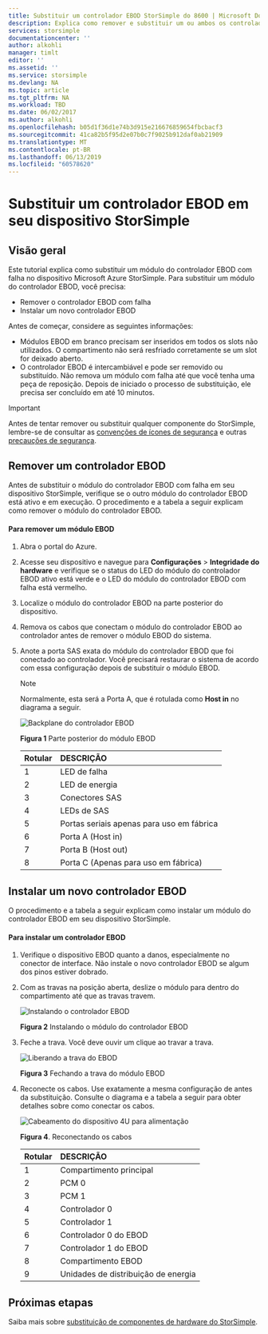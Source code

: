 ```yaml
---
title: Substituir um controlador EBOD StorSimple do 8600 | Microsoft Docs
description: Explica como remover e substituir um ou ambos os controladores EBOD em um dispositivo StorSimple 8600.
services: storsimple
documentationcenter: ''
author: alkohli
manager: timlt
editor: ''
ms.assetid: ''
ms.service: storsimple
ms.devlang: NA
ms.topic: article
ms.tgt_pltfrm: NA
ms.workload: TBD
ms.date: 06/02/2017
ms.author: alkohli
ms.openlocfilehash: b05d1f36d1e74b3d915e216676859654fbcbacf3
ms.sourcegitcommit: 41ca82b5f95d2e07b0c7f9025b912daf0ab21909
ms.translationtype: MT
ms.contentlocale: pt-BR
ms.lasthandoff: 06/13/2019
ms.locfileid: "60578620"
---
```

# <a name="replace-an-ebod-controller-on-your-storsimple-device"></a>Substituir um controlador EBOD em seu dispositivo StorSimple

## <a name="overview"></a>Visão geral
Este tutorial explica como substituir um módulo do controlador EBOD com falha no dispositivo Microsoft Azure StorSimple. Para substituir um módulo do controlador EBOD, você precisa:

* Remover o controlador EBOD com falha
* Instalar um novo controlador EBOD

Antes de começar, considere as seguintes informações:

* Módulos EBOD em branco precisam ser inseridos em todos os slots não utilizados. O compartimento não será resfriado corretamente se um slot for deixado aberto.
* O controlador EBOD é intercambiável e pode ser removido ou substituído. Não remova um módulo com falha até que você tenha uma peça de reposição. Depois de iniciado o processo de substituição, ele precisa ser concluído em até 10 minutos.

> [!IMPORTANT]
> Antes de tentar remover ou substituir qualquer componente do StorSimple, lembre-se de consultar as [convenções de ícones de segurança](storsimple-safety.md#safety-icon-conventions) e outras [precauções de segurança](storsimple-safety.md).

## <a name="remove-an-ebod-controller"></a>Remover um controlador EBOD
Antes de substituir o módulo do controlador EBOD com falha em seu dispositivo StorSimple, verifique se o outro módulo do controlador EBOD está ativo e em execução. O procedimento e a tabela a seguir explicam como remover o módulo do controlador EBOD.

#### <a name="to-remove-an-ebod-module"></a>Para remover um módulo EBOD
1. Abra o portal do Azure.
2. Acesse seu dispositivo e navegue para **Configurações** > **Integridade do hardware** e verifique se o status do LED do módulo do controlador EBOD ativo está verde e o LED do módulo do controlador EBOD com falha está vermelho.
3. Localize o módulo do controlador EBOD na parte posterior do dispositivo.
4. Remova os cabos que conectam o módulo do controlador EBOD ao controlador antes de remover o módulo EBOD do sistema.
5. Anote a porta SAS exata do módulo do controlador EBOD que foi conectado ao controlador. Você precisará restaurar o sistema de acordo com essa configuração depois de substituir o módulo EBOD.
   
   > [!NOTE]
   > Normalmente, esta será a Porta A, que é rotulada como **Host in** no diagrama a seguir.
   
    ![Backplane do controlador EBOD](./media/storsimple-ebod-controller-replacement/IC741049.png)
   
     **Figura 1** Parte posterior do módulo EBOD
   
   | Rotular | DESCRIÇÃO |
   |:--- |:--- |
   | 1 |LED de falha |
   | 2 |LED de energia |
   | 3 |Conectores SAS |
   | 4 |LEDs de SAS |
   | 5 |Portas seriais apenas para uso em fábrica |
   | 6 |Porta A (Host in) |
   | 7 |Porta B (Host out) |
   | 8 |Porta C (Apenas para uso em fábrica) |

## <a name="install-a-new-ebod-controller"></a>Instalar um novo controlador EBOD
O procedimento e a tabela a seguir explicam como instalar um módulo do controlador EBOD em seu dispositivo StorSimple.

#### <a name="to-install-an-ebod-controller"></a>Para instalar um controlador EBOD
1. Verifique o dispositivo EBOD quanto a danos, especialmente no conector de interface. Não instale o novo controlador EBOD se algum dos pinos estiver dobrado.
2. Com as travas na posição aberta, deslize o módulo para dentro do compartimento até que as travas travem.
   
    ![Instalando o controlador EBOD](./media/storsimple-ebod-controller-replacement/IC741050.png)
   
    **Figura 2** Instalando o módulo do controlador EBOD
3. Feche a trava. Você deve ouvir um clique ao travar a trava.
   
    ![Liberando a trava do EBOD](./media/storsimple-ebod-controller-replacement/IC741047.png)
   
    **Figura 3** Fechando a trava do módulo EBOD
4. Reconecte os cabos. Use exatamente a mesma configuração de antes da substituição. Consulte o diagrama e a tabela a seguir para obter detalhes sobre como conectar os cabos.
   
    ![Cabeamento do dispositivo 4U para alimentação](./media/storsimple-ebod-controller-replacement/IC770723.png)
   
    **Figura 4**. Reconectando os cabos
   
   | Rotular | DESCRIÇÃO |
   |:--- |:--- |
   | 1 |Compartimento principal |
   | 2 |PCM 0 |
   | 3 |PCM 1 |
   | 4 |Controlador 0 |
   | 5 |Controlador 1 |
   | 6 |Controlador 0 do EBOD |
   | 7 |Controlador 1 do EBOD |
   | 8 |Compartimento EBOD |
   | 9 |Unidades de distribuição de energia |

## <a name="next-steps"></a>Próximas etapas
Saiba mais sobre [substituição de componentes de hardware do StorSimple](storsimple-8000-hardware-component-replacement.md).

